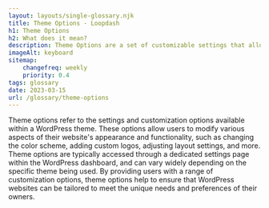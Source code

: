 ```yaml
--- 
layout: layouts/single-glossary.njk
title: Theme Options - Loopdash
h1: Theme Options
h2: What does it mean?
description: Theme Options are a set of customizable settings that allow users to modify the appearance and functionality of a WordPress theme without having to modify the code.
imageAlt: keyboard
sitemap:
	changefreq: weekly
	priority: 0.4
tags: glossary
date: 2023-03-15
url: /glossary/theme-options
---
```


Theme options refer to the settings and customization options available within a WordPress theme. These options allow users to modify various aspects of their website's appearance and functionality, such as changing the color scheme, adding custom logos, adjusting layout settings, and more. Theme options are typically accessed through a dedicated settings page within the WordPress dashboard, and can vary widely depending on the specific theme being used. By providing users with a range of customization options, theme options help to ensure that WordPress websites can be tailored to meet the unique needs and preferences of their owners.
